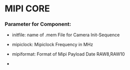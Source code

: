 # MIPI CORE


### Parameter for Component:
- initfile: name of .mem File for Camera Init-Sequence

- mipiclock: Mipiclock Frequency in MHz

- mipiformat: Format of Mipi Payload Date RAW8,RAW10

-